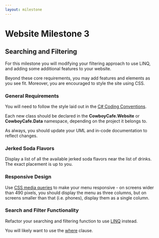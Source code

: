 ```yaml
---
layout: milestone
---
```

# Website Milestone 3

## Searching and Filtering
For this milestone you will modifying your filtering approach to use LINQ, and adding some additional features to your website.

Beyond these core requirements, you may add features and elements as you see fit.  Moreover, you are encouraged to style the site using CSS.

### General Requirements

You will need to follow the style laid out in the [C# Coding Conventions](https://docs.microsoft.com/en-us/dotnet/csharp/programming-guide/inside-a-program/coding-conventions).

Each new class should be declared in the **CowboyCafe.Website** or **CowboyCafe.Data** namespace, depending on the project it belongs to.

As always, you should update your UML and in-code documentation to reflect changes.

### Jerked Soda Flavors

Display a list of all the available jerked soda flavors near the list of drinks.  The exact placement is up to you.

### Responsive Design

Use [CSS media queries](https://developer.mozilla.org/en-US/docs/Web/CSS/Media_Queries/Using_media_queries) to make your menu responsive - on screens wider than 490 pixels, you should display the menu as three columns, but on screens smaller than that (i.e. phones), display them as a single column.

### Search and Filter Functionality

Refactor your searching and filtering function to use [LINQ](https://docs.microsoft.com/en-us/dotnet/csharp/programming-guide/concepts/linq/) instead.

You will likely want to use the [where](https://docs.microsoft.com/en-us/dotnet/csharp/programming-guide/concepts/linq/filtering-data) clause.
